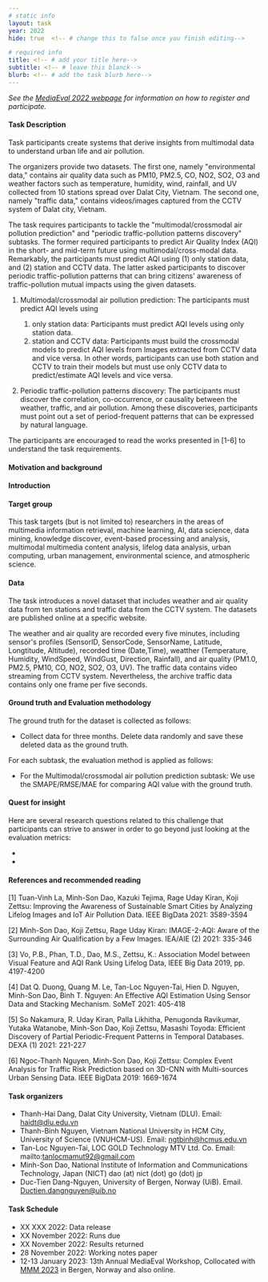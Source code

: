 ```yaml
---
# static info
layout: task
year: 2022
hide: true  <!-- # change this to false once you finish editing-->

# required info
title: <!-- # add your title here-->
subtitle: <!-- # leave this blanck-->
blurb: <!-- # add the task blurb here-->
---
```


<!-- # please respect the structure below-->
*See the [MediaEval 2022 webpage](https://multimediaeval.github.io/editions/2022/) for information on how to register and participate.*

#### Task Description
Task participants create systems that derive insights from multimodal data to understand urban life and air pollution. 

The organizers provide two datasets. The first one, namely "environmental data," contains air quality data such as PM10, PM2.5, CO, NO2, SO2, O3 and weather factors such as temperature, humidity, wind, rainfall, and UV collected from 10 stations spread over Dalat City, Vietnam. The second one, namely "traffic data," contains videos/images captured from the CCTV system of Dalat city, Vietnam. 

The task requires participants to tackle the "multimodal/crossmodal air pollution prediction" and "periodic traffic-pollution patterns discovery" subtasks. The former required participants to predict Air Quality Index (AQI) in the short- and mid-term future using multimodal/cross-modal data. Remarkably, the participants must predict AQI using (1) only station data, and (2) station and CCTV data. The latter asked participants to discover periodic traffic-pollution patterns that can bring citizens' awareness of traffic-pollution mutual impacts using the given datasets. 

1. Multimodal/crossmodal air pollution prediction: The participants must predict AQI levels using 
    1. only station data: Participants must predict AQI levels using only station data. 
    2. station and CCTV data: Participants must build the crossmodal models to predict AQI levels from Images extracted from CCTV data and vice versa. In other words, participants can use both station and CCTV to train their models but must use only CCTV data to predict/estimate AQI levels and vice versa.

2. Periodic traffic-pollution patterns discovery: The participants must discover the correlation, co-occurrence, or causality between the weather, traffic, and air pollution. Among these discoveries, participants must point out a set of period-frequent patterns that can be expressed by natural language. 

The participants are encouraged to read the works presented in [1-6] to understand the task requirements.


#### Motivation and background

#### Introduction

#### Target group
This task targets (but is not limited to) researchers in the areas of multimedia information retrieval, machine learning, AI, data science, data mining, knowledge discover, event-based processing and analysis, multimodal multimedia content analysis, lifelog data analysis, urban computing, urban management, environmental science, and atmospheric science. 

#### Data
The task introduces a novel dataset that includes weather and air quality data from ten stations and traffic data from the CCTV system. The datasets are published online at a specific website. 

The weather and air quality are recorded every five minutes, including sensor's profiles (SensorID, SensorCode, SensorName, Latitude, Longtitude, Altitude),	recorded time (Date,Time), weatther (Temperature,	Humidity, WindSpeed, WindGust, Direction, Rainfall), and air quality (PM1.0, PM2.5,	PM10,	CO, NO2, SO2, O3, UV). The traffic data contains video streaming from CCTV system. Nevertheless, the archive traffic data contains only one frame per five seconds.

#### Ground truth and Evaluation methodology
The ground truth for the dataset is collected as follows:
* Collect data for three months. Delete data randomly and save these deleted data as the ground truth.

For each subtask, the evaluation method is applied as follows:
* For the Multimodal/crossmodal air pollution prediction subtask: We use the SMAPE/RMSE/MAE for comparing AQI value with the ground truth.


#### Quest for insight
Here are several research questions related to this challenge that participants can strive to answer in order to go beyond just looking at the evaluation metrics: 
* <!-- # First research question-->
* <!-- # Second research question-->
<!-- # and so on-->

#### References and recommended reading
[1] Tuan-Vinh La, Minh-Son Dao, Kazuki Tejima, Rage Uday Kiran, Koji Zettsu: Improving the Awareness of Sustainable Smart Cities by Analyzing Lifelog Images and IoT Air Pollution Data. IEEE BigData 2021: 3589-3594

[2] Minh-Son Dao, Koji Zettsu, Rage Uday Kiran: IMAGE-2-AQI: Aware of the Surrounding Air Qualification by a Few Images. IEA/AIE (2) 2021: 335-346 

[3] Vo, P.B., Phan, T.D., Dao, M.S., Zettsu, K.: Association Model between Visual Feature and AQI Rank Using Lifelog Data, IEEE Big Data 2019, pp. 4197-4200

[4] Dat Q. Duong, Quang M. Le, Tan-Loc Nguyen-Tai, Hien D. Nguyen, Minh-Son Dao, Binh T. Nguyen: An Effective AQI Estimation Using Sensor Data and Stacking Mechanism. SoMeT 2021: 405-418

[5] So Nakamura, R. Uday Kiran, Palla Likhitha, Penugonda Ravikumar, Yutaka Watanobe, Minh-Son Dao, Koji Zettsu, Masashi Toyoda: Efficient Discovery of Partial Periodic-Frequent Patterns in Temporal Databases. DEXA (1) 2021: 221-227

[6] Ngoc-Thanh Nguyen, Minh-Son Dao, Koji Zettsu: Complex Event Analysis for Traffic Risk Prediction based on 3D-CNN with Multi-sources Urban Sensing Data. IEEE BigData 2019: 1669-1674

#### Task organizers
* Thanh-Hai Dang, Dalat City University, Vietnam (DLU). Email: haidt@dlu.edu.vn
* Thanh-Binh Nguyen, Vietnam National University in HCM City, University of Science (VNUHCM-US). Email: ngtbinh@hcmus.edu.vn
* Tan-Loc Nguyen-Tai, LOC GOLD Technology MTV Ltd. Co. Email: mailto:tanlocmamut92@gmail.com
* Minh-Son Dao, National Institute of Information and Communications Technology, Japan (NICT) dao (at) nict (dot) go (dot) jp
* Duc-Tien Dang-Nguyen, University of Bergen, Norway (UiB). Email. Ductien.dangnguyen@uib.no

#### Task Schedule
* XX XXX 2022: Data release <!-- # Replace XX with your date. We suggest setting the date in June-July. 31 July is the last possible date by which you should release data. You can release earlier, or plan a two-stage release.-->
* XX November 2022: Runs due <!-- # Replace XX with your date. We suggest setting enough time in order to have enough time to assess and return the results by the Results returned.-->
* XX November 2022: Results returned  <!-- Replace XX with your date. Latest possible should be 23 November-->
* 28 November 2022: Working notes paper  <!-- Fixed. Please do not change.-->
* 12-13 January 2023: 13th Annual MediaEval Workshop, Collocated with [MMM 2023](https://www.mmm2023.no/) in Bergen, Norway and also online. <!-- Fixed. Please do not change.-->

